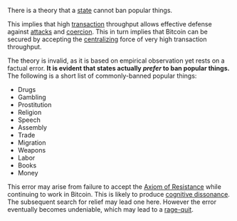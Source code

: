 There is a theory that a [state](Glossary#state) cannot ban popular things.

This implies that high [transaction](Glossary#transaction) throughput allows effective defense against [attacks](Glossary#attack) and [coercion](Glossary#coercion). This in turn implies that Bitcoin can be secured by accepting the [centralizing](Glossary#centralization) force of very high transaction throughput.

The theory is invalid, as it is based on empirical observation yet rests on a factual error. **It is evident that states actually *prefer* to ban popular things.** The following is a short list of commonly-banned popular things:

* Drugs
* Gambling
* Prostitution
* Religion
* Speech
* Assembly
* Trade
* Migration
* Weapons
* Labor
* Books
* Money

This error may arise from failure to accept the [Axiom of Resistance](Axiom-of-Resistance) while continuing to work in Bitcoin. This is likely to produce [cognitive dissonance](https://en.wikipedia.org/wiki/Cognitive_dissonance). The subsequent search for relief may lead one here. However the error eventually becomes undeniable, which may lead to a [rage-quit](https://en.wikipedia.org/wiki/Wikipedia:Rage_quit).